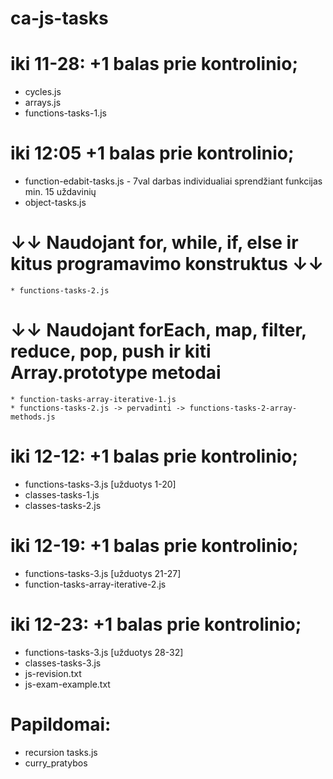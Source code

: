 # ca-js-tasks
# iki 11-28: +1 balas prie kontrolinio;
  * cycles.js
  * arrays.js
  * functions-tasks-1.js
  
# iki 12:05 +1 balas prie kontrolinio;
  * function-edabit-tasks.js - 7val darbas individualiai sprendžiant funkcijas min. 15 uždavinių
  * object-tasks.js
  # ↓↓  Naudojant for, while, if, else ir kitus programavimo konstruktus ↓↓ 
    * functions-tasks-2.js
  # ↓↓ Naudojant forEach, map, filter, reduce, pop, push ir kiti Array.prototype metodai
    * function-tasks-array-iterative-1.js
    * functions-tasks-2.js -> pervadinti -> functions-tasks-2-array-methods.js
    
# iki 12-12: +1 balas prie kontrolinio;
  * functions-tasks-3.js [užduotys 1-20]
  * classes-tasks-1.js
  * classes-tasks-2.js

# iki 12-19: +1 balas prie kontrolinio;
  * functions-tasks-3.js [užduotys 21-27]
  * function-tasks-array-iterative-2.js

# iki 12-23: +1 balas prie kontrolinio;
  * functions-tasks-3.js [užduotys 28-32]
  * classes-tasks-3.js
  * js-revision.txt
  * js-exam-example.txt

# Papildomai:
  * recursion tasks.js
  * curry_pratybos
